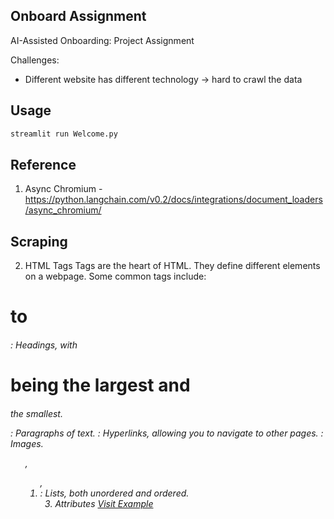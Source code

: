 ## Onboard Assignment

AI-Assisted Onboarding: Project Assignment





Challenges:
- Different website has different technology -> hard to crawl the data


## Usage
```bash
streamlit run Welcome.py
```


## Reference

1. Async Chromium - https://python.langchain.com/v0.2/docs/integrations/document_loaders/async_chromium/


## Scraping

2. HTML Tags
Tags are the heart of HTML. They define different elements on a webpage. Some common tags include:

<h1> to <h6>: Headings, with <h1> being the largest and <h6> the smallest.
<p>: Paragraphs of text.
<a>: Hyperlinks, allowing you to navigate to other pages.
<img>: Images.
<ul>, <ol>, <li>: Lists, both unordered and ordered.

3. Attributes
<a href="https://www.example.com">Visit Example</a>


